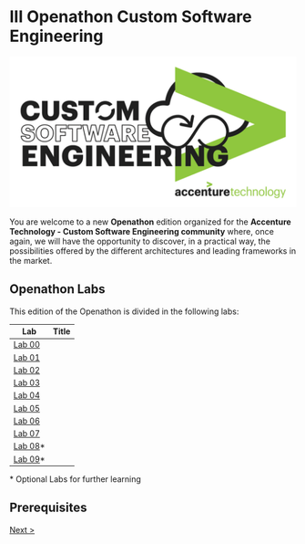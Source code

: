 # III Openathon Custom Software Engineering

![III Openathon Custom Software Engineering](https://github.com/Accenture/openathon-2019-appian/raw/master/images/CSE.png "III Openathon Custom Software Engineering")

You are welcome to a new **Openathon** edition organized for the **Accenture
Technology - Custom Software Engineering community** where, once again, we will
have the opportunity to discover, in a practical way, the possibilities offered
by the different architectures and leading frameworks in the market.

## Openathon Labs

This edition of the Openathon is divided in the following labs:

| Lab                                 | Title                                      |
|-------------------------------------|--------------------------------------------|
| [Lab 00](/labs/lab-00)              | |
| [Lab 01](/labs/lab-01)              | |
| [Lab 02](/labs/lab-02)              | |
| [Lab 03](/labs/lab-03)              | |
| [Lab 04](/labs/lab-04)              | |
| [Lab 05](/labs/lab-05)              | |
| [Lab 06](/labs/lab-06)              | |
| [Lab 07](/labs/lab-07)              | |
| [Lab 08](/labs/lab-08)*             | |
| [Lab 09](/labs/lab-09)*             | |

\* Optional Labs for further learning

## Prerequisites

[Next >](labs/lab-00)
